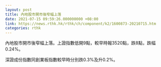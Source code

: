 ```yaml
---
layout: post
title: 內地股市開市後窄幅上落
date: 2021-07-15 09:59:26.000000000 +08:00
link: https://news.rthk.hk/rthk/ch/component/k2/1600873-20210715.htm
categories: rthk
---
```


內地股市開市後窄幅上落。上證指數低開9點，較早時報3520點，跌8點，跌幅0.24%。

深證成份指數同創業板指數較早時分別跌0.3%及升0.2%。
